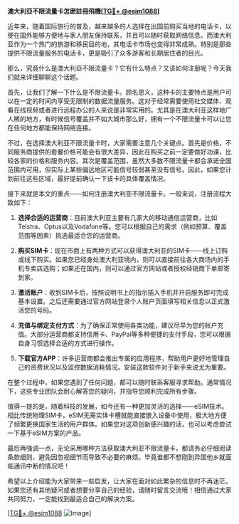 **澳大利亞不限流量卡怎麽註冊飛機[[TG💪+ @esim1088](https://t.me/s/esim1088)]**

近年来，随着国际旅行的普及，越来越多的人选择在出国前购买当地的电话卡，以便在国外能够方便地与家人朋友保持联系，并且可以随时获取网络信息。而澳大利亚作为一个热门的旅游和移民目的地，其电话卡市场也变得非常成熟。特别是那些提供不限流量服务的电话卡，更是吸引了众多游客和长期居住者的目光。

那么，究竟什么是澳大利亞不限流量卡？它有什么特点？又该如何注册呢？今天我们就来详细聊聊这个话题。

首先，让我们了解一下什么是不限流量卡。顾名思义，这种卡的主要特点是用户可以在一定的时间内享受无限制的数据流量服务。这对于经常需要使用社交媒体、观看在线视频或者进行远程办公的人来说是非常实用的。尤其是在澳大利亚这样地广人稀的地方，有时候信号覆盖并不如大城市那么好，拥有一个不限流量卡可以让您在任何地方都能保持网络连接。

不过，在选择澳大利亚不限流量卡时，大家需要注意几个关键点。首先是价格，不同服务商提供的套餐价格可能会有很大差异，因此在购买之前一定要做好功课，比较各家的价格和服务内容。其次是覆盖范围，虽然大多数不限流量卡都会承诺全国范围内可用，但实际上某些偏远地区可能信号较弱甚至没有信号。因此，如果您计划前往这些区域，最好提前确认一下该卡的具体覆盖情况。

接下来就是本文的重点——如何注册澳大利亚不限流量卡。一般来说，注册流程大致如下：

1. **选择合适的运营商**：目前澳大利亚主要有几家大的移动通信运营商，比如Telstra、Optus以及Vodafone等。您可以根据自己的需求（例如预算、覆盖范围等因素）挑选最适合您的运营商。

2. **购买SIM卡**：现在市面上有两种方式可以获得澳大利亚的SIM卡——线上订购或线下购买。如果您已经身处澳大利亚境内，则可以直接前往各大商场内的手机专卖店选购；如果还在国内，则可以通过官方网站或者授权经销商下单邮寄到家。

3. **激活账户**：收到SIM卡后，按照说明书上的指示插入手机并开启服务即可完成基本设置。之后还需要通过官方网站登录个人账户页面填写相关信息以正式激活您的号码。

4. **充值与绑定支付方式**：为了确保正常使用各类功能，建议尽早为您的账户充值。大部分运营商都支持信用卡、PayPal等多种便捷的支付手段，您可以根据自身习惯选择合适的方式进行操作。

5. **下载官方APP**：许多运营商都会推出专属的应用程序，帮助用户更好地管理自己的资费状况以及监控数据消耗情况。安装这款软件对于新手来说尤为重要。

在整个过程中，如果您遇到了任何问题，都可以随时联系客服寻求帮助。通常情况下，这些专业团队会耐心解答您的疑问，并指导您顺利完成所有步骤。

值得一提的是，随着科技的发展，如今还有一种更加灵活的选择——eSIM技术。相比传统物理SIM卡，eSIM无需实体卡槽就能直接嵌入设备中使用，极大地方便了频繁更换国家生活的用户群体。如果您对这项创新感兴趣的话，也可以考虑尝试一下基于eSIM方案的产品。

最后再强调一点，无论采用哪种方法获取澳大利亚不限流量卡，都请务必仔细阅读条款细则，避免因忽视细节而导致不必要的麻烦。毕竟谁都不想刚到异国他乡就面临通讯中断的情况吧！

希望以上介绍能为大家带来一些启发，让大家在面对如此繁杂的信息时不再迷茫。如果您还有其他疑问或者想要分享自己的经验，请随时留言交流哦！相信通过大家共同努力，一定能找到最适合自己的解决方案。

[[TG💪+ @esim1088](https://t.me/s/esim1088) ![Image](https://i.postimg.cc/4NQfJmqS/Snipaste-2025-05-13-00-14-12.png)]